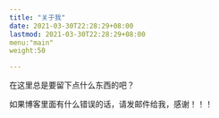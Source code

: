 ```yaml
---
title: "关于我"
date: 2021-03-30T22:28:29+08:00
lastmod: 2021-03-30T22:28:29+08:00
menu:"main"
weight:50

---
```

在这里总是要留下点什么东西的吧？

如果博客里面有什么错误的话，请发邮件给我，感谢！！！

